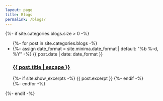 ```yaml
---
layout: page
title: Blogs
permalink: /blogs/
---
```


<div class="blogs">
	{%- if site.categories.blogs.size > 0 -%}
	    <ul class="post-list">
	      {%- for post in site.categories.blogs -%}
	      <li>
	        {%- assign date_format = site.minima.date_format | default: "%b %-d, %Y" -%}
	        <span class="post-meta">{{ post.date | date: date_format }}</span>
	        <h3>
	          <a class="post-link" href="{{ post.url | relative_url }}">
	            {{ post.title | escape }}
	          </a>
	        </h3>
	        {%- if site.show_excerpts -%}
	          {{ post.excerpt }}
	        {%- endif -%}
	      </li>
	      {%- endfor -%}
	    </ul>
	{%- endif -%}
</div>